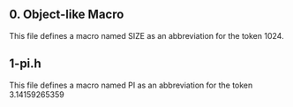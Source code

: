 ## 0. Object-like Macro
This file defines a macro named SIZE as an abbreviation for the token 1024.

## 1-pi.h
This file defines a macro named PI as an abbreviation for the token
3.14159265359
